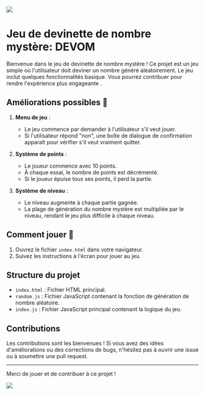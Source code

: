 
<img style="margin:auto;display:block" src="https://media0.giphy.com/media/v1.Y2lkPTc5MGI3NjExMXMxNHhtdXB6b3hraXhtamo5Z2JocTQ4dWM1c2pqcnNzYzRyN3RsMiZlcD12MV9pbnRlcm5hbF9naWZfYnlfaWQmY3Q9Zw/S2IfEQqgWc0AH4r6Al/giphy.webp">

# Jeu de devinette de nombre mystère: DEVOM

Bienvenue dans le jeu de devinette de nombre mystère ! Ce projet est un jeu simple où l'utilisateur doit deviner un nombre généré aléatoirement. Le jeu inclut quelques fonctionnalités basique. Vous pourrez contribuer pour rendre l'expérience plus engageante .


## Améliorations possibles 🚀

1. **Menu de jeu** :
   - Le jeu commence par demander à l'utilisateur s'il veut jouer.
   - Si l'utilisateur répond "non", une boîte de dialogue de confirmation apparaît pour vérifier s'il veut vraiment quitter.

2. **Système de points** :
   - Le joueur commence avec 10 points.
   - À chaque essai, le nombre de points est décrémenté.
   - Si le joueur épuise tous ses points, il perd la partie.

3. **Système de niveau** :
   - Le niveau augmente à chaque partie gagnée.
   - La plage de génération du nombre mystère est multipliée par le niveau, rendant le jeu plus difficile à chaque niveau.

## Comment jouer 🎳

1. Ouvrez le fichier `index.html` dans votre navigateur.
2. Suivez les instructions à l'écran pour jouer au jeu.

## Structure du projet

- `index.html` : Fichier HTML principal.
- `random.js` : Fichier JavaScript contenant la fonction de génération de nombre aléatoire.
- `index.js` : Fichier JavaScript principal contenant la logique du jeu.

## Contributions

Les contributions sont les bienvenues ! Si vous avez des idées d'améliorations ou des corrections de bugs, n'hésitez pas à ouvrir une issue ou à soumettre une pull request.


---

Merci de jouer et de contribuer à ce projet !

<img style="margin:auto;display:block" src="https://media4.giphy.com/media/v1.Y2lkPTc5MGI3NjExaDV5emk4dDZ5eDg0ZmZyMHhkY29rbDRzY2d3eXFvaTk5cDBsZ3NtaCZlcD12MV9pbnRlcm5hbF9naWZfYnlfaWQmY3Q9Zw/xT5LMHxhOfscxPfIfm/giphy.webp">
